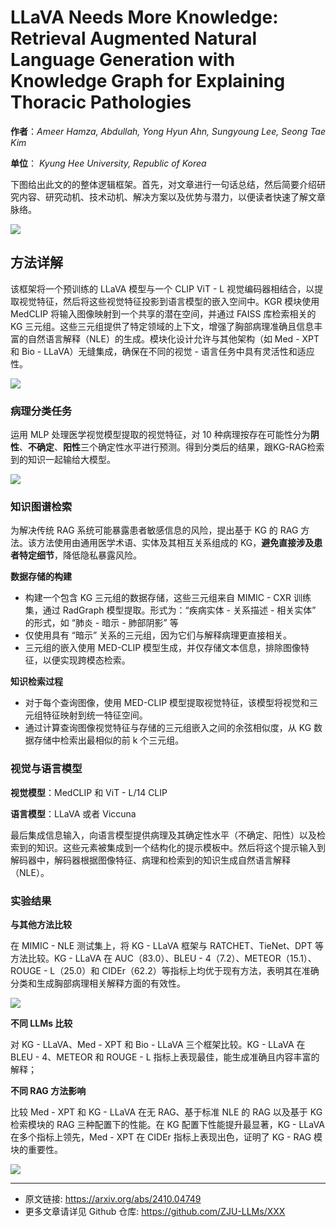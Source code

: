 # LLaVA Needs More Knowledge: Retrieval Augmented Natural Language Generation with Knowledge Graph for Explaining Thoracic Pathologies

**作者**：*Ameer Hamza, Abdullah, Yong Hyun Ahn, Sungyoung Lee, Seong Tae Kim*

**单位**： *Kyung Hee University, Republic of Korea*



下图给出此文的的整体逻辑框架。首先，对文章进行一句话总结，然后简要介绍研究内容、研究动机、技术动机、解决方案以及优势与潜力，以便读者快速了解文章脉络。


![](https://fastly.jsdelivr.net/gh/bucketio/img8@main/2024/10/13/1728802965111-78daa669-569a-4753-a8a4-4c153471a5c4.png)

## 方法详解


该框架将一个预训练的 LLaVA 模型与一个 CLIP ViT - L 视觉编码器相结合，以提取视觉特征，然后将这些视觉特征投影到语言模型的嵌入空间中。KGR 模块使用 MedCLIP 将输入图像映射到一个共享的潜在空间，并通过 FAISS 库检索相关的 KG 三元组。这些三元组提供了特定领域的上下文，增强了胸部病理准确且信息丰富的自然语言解释（NLE）的生成。模块化设计允许与其他架构（如 Med - XPT 和 Bio - LLaVA）无缝集成，确保在不同的视觉 - 语言任务中具有灵活性和适应性。


![](https://fastly.jsdelivr.net/gh/bucketio/img1@main/2024/10/13/1728803120083-0144cfe8-368f-40c5-ad09-ff790f3ae8ca.png)






### 病理分类任务
运用 MLP 处理医学视觉模型提取的视觉特征，对 10 种病理按存在可能性分为**阴性**、**不确定**、**阳性**三个确定性水平进行预测。得到分类后的结果，跟KG-RAG检索到的知识一起输给大模型。

![](https://fastly.jsdelivr.net/gh/bucketio/img4@main/2024/10/13/1728803233951-22468a86-e473-419c-b0d3-a25343a6a34b.png)



### 知识图谱检索
为解决传统 RAG 系统可能暴露患者敏感信息的风险，提出基于 KG 的 RAG 方法。该方法使用由通用医学术语、实体及其相互关系组成的 KG，**避免直接涉及患者特定细节**，降低隐私暴露风险。

**数据存储的构建**

- 构建一个包含 KG 三元组的数据存储，这些三元组来自 MIMIC - CXR 训练集，通过 RadGraph 模型提取。形式为：“疾病实体 - 关系描述 - 相关实体” 的形式，如 “肺炎 - 暗示 - 肺部阴影” 等
- 仅使用具有 “暗示” 关系的三元组，因为它们与解释病理更直接相关。
- 三元组的嵌入使用 MED-CLIP 模型生成，并仅存储文本信息，排除图像特征，以便实现跨模态检索。

**知识检索过程**

- 对于每个查询图像，使用 MED-CLIP 模型提取视觉特征，该模型将视觉和三元组特征映射到统一特征空间。
- 通过计算查询图像视觉特征与存储的三元组嵌入之间的余弦相似度，从 KG 数据存储中检索出最相似的前 k 个三元组。

### 视觉与语言模型

**视觉模型**：MedCLIP 和 ViT - L/14 CLIP

**语言模型**：LLaVA 或者 Viccuna 

最后集成信息输入，向语言模型提供病理及其确定性水平（不确定、阳性）以及检索到的知识。这些元素被集成到一个结构化的提示模板中。然后将这个提示输入到解码器中，解码器根据图像特征、病理和检索到的知识生成自然语言解释（NLE）。

### 实验结果

**与其他方法比较**

在 MIMIC - NLE 测试集上，将 KG - LLaVA 框架与 RATCHET、TieNet、DPT 等方法比较。KG - LLaVA 在 AUC（83.0）、BLEU - 4（7.2）、METEOR（15.1）、ROUGE - L（25.0）和 CIDEr（62.2）等指标上均优于现有方法，表明其在准确分类和生成胸部病理相关解释方面的有效性。

![](https://fastly.jsdelivr.net/gh/bucketio/img17@main/2024/10/13/1728803608036-8cb96249-43ff-4b12-984e-58d77a486b4a.png)


**不同 LLMs 比较**

对 KG - LLaVA、Med - XPT 和 Bio - LLaVA 三个框架比较。KG - LLaVA 在 BLEU - 4、METEOR 和 ROUGE - L 指标上表现最佳，能生成准确且内容丰富的解释；

**不同 RAG 方法影响**

比较 Med - XPT 和 KG - LLaVA 在无 RAG、基于标准 NLE 的 RAG 以及基于 KG 检索模块的 RAG 三种配置下的性能。在 KG 配置下性能提升最显著，KG - LLaVA 在多个指标上领先，Med - XPT 在 CIDEr 指标上表现出色，证明了 KG - RAG 模块的重要性。

![](https://fastly.jsdelivr.net/gh/bucketio/img12@main/2024/10/13/1728803689789-8e3ac7b8-548d-40ab-8a42-55608b6b5cbd.png)




---

- 原文链接: https://arxiv.org/abs/2410.04749
- 更多文章请详见 Github 仓库: https://github.com/ZJU-LLMs/XXX
